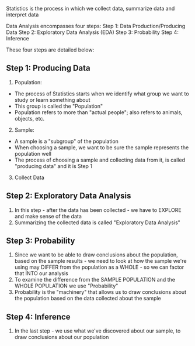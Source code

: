 <!-- Intro To Statistics -->

Statistics is the process in which we collect data, summarize data and interpret data

Data Analysis encompasses four steps: 
  Step 1: Data Production/Producing Data
  Step 2: Exploratory Data Analysis (EDA)
  Step 3: Probability 
  Step 4: Inference

These four steps are detailed below: 

## Step 1: Producing Data ## 

1. Population: 
  - The process of Statistics starts when we identify what group we want to study or learn something about 
  - This group is called the "Population" 
  - Population refers to more than "actual people"; also refers to animals, objects, etc. 

2. Sample:
  - A sample is a "subgroup" of the population 
  - When choosing a sample, we want to be sure the sample represents the population well
  - The process of choosing a sample and collecting data from it, is called "producing data" and it is Step 1 
  
3. Collect Data

## Step 2: Exploratory Data Analysis ##

1. In this step - after the data has been collected - we have to EXPLORE and make sense of the data
2. Summarizing the collected data is called "Exploratory Data Analysis"

## Step 3: Probability ## 

1. Since we want to be able to draw conclusions about the population, based on the sample results - we need to look at how the sample we're using may DIFFER from the population as a WHOLE - so we can factor that INTO our analysis
2. To examine the difference from the SAMPLE POPULATION and the WHOLE POPULATION we use "Probability" 
3. Probability is the "machinery" that allows us to draw conclusions about the population based on the data collected about the sample 

## Step 4: Inference ## 

1. In the last step - we use what we've discovered about our sample, to draw conclusions about our population 
